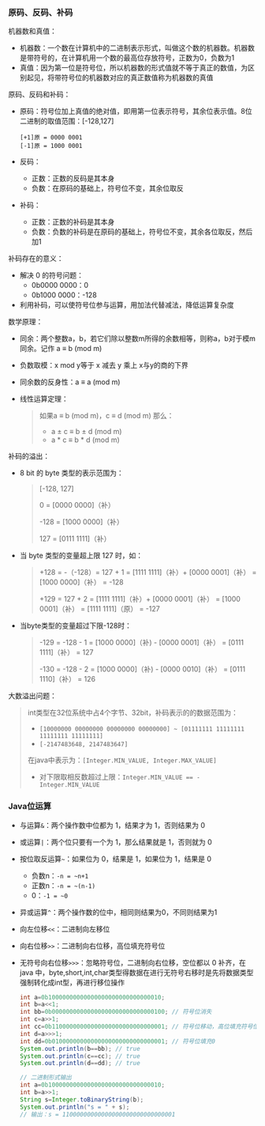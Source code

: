### 原码、反码、补码

机器数和真值：

- 机器数：一个数在计算机中的二进制表示形式，叫做这个数的机器数。机器数是带符号的，在计算机用一个数的最高位存放符号，正数为0，负数为1
- 真值：因为第一位是符号位，所以机器数的形式值就不等于真正的数值，为区别起见，将带符号位的机器数对应的真正数值称为机器数的真值

原码、反码和补码：

- 原码：符号位加上真值的绝对值，即用第一位表示符号，其余位表示值。8位二进制的取值范围：[-128,127]

  ```
  [+1]原 = 0000 0001
  [-1]原 = 1000 0001
  ```

- 反码：

  - 正数：正数的反码是其本身
  - 负数：在原码的基础上，符号位不变，其余位取反

- 补码：

  - 正数：正数的补码是其本身
  - 负数：负数的补码是在原码的基础上，符号位不变，其余各位取反，然后加1

补码存在的意义：

- 解决 0 的符号问题：
  - 0b0000 0000：0
  - 0b1000 0000：-128
- 利用补码，可以使符号位参与运算，用加法代替减法，降低运算复杂度

数学原理：

- 同余：两个整数a，b，若它们除以整数m所得的余数相等，则称a，b对于模m同余。记作 a ≡ b (mod m)

- 负数取模：x mod y等于 x 减去 y 乘上 x与y的商的下界

- 同余数的反身性：a ≡ a (mod m)

- 线性运算定理：

  >  如果a ≡ b (mod m)，c ≡ d (mod m) 那么： 
  >
  > - a ± c ≡ b ± d (mod m)
  > - a * c ≡ b * d (mod m)

补码的溢出：

- 8 bit 的 byte 类型的表示范围为：

  > [-128, 127]
  >
  > 0 = [0000 0000]（补）
  >
  > -128 = [1000 0000]（补）
  >
  > 127 = [0111 1111]（补）

- 当 byte 类型的变量超上限 127 时，如：

  >+128 = -（-128）= 127 + 1
  >= [1111 1111]（补）+ [0000 0001]（补）
  >= [1000 0000]（补）
  >= -128
  >
  >+129 = 127 + 2
  >= [1111 1111]（补）+ [0000 0001]（补）
  >= [1000 0001]（补）
  >= [1111 1111]（原）
  >= -127

- 当byte类型的变量超过下限-128时：

  > -129 = -128 - 1
  > = [1000 0000]（补) - [0000 0001]（补）
  > = [0111 1111]（补）
  > = 127
  >
  > -130 = -128 - 2
  > = [1000 0000]（补) - [0000 0010]（补）
  > = [0111 1110]（补）
  > = 126

大数溢出问题：

> int类型在32位系统中占4个字节、32bit，补码表示的的数据范围为：
>
> - `[10000000 00000000 00000000 00000000] ~ [01111111 11111111 11111111 11111111]`
> - `[-2147483648, 2147483647]`
>
> 在java中表示为：`[Integer.MIN_VALUE, Integer.MAX_VALUE]`
>
> - 对下限取相反数超过上限：`Integer.MIN_VALUE == -Integer.MIN_VALUE`

### Java位运算

- 与运算`&`：两个操作数中位都为 1，结果才为 1，否则结果为 0

- 或运算`|`：两个位只要有一个为 1，那么结果就是 1，否则就为 0

- 按位取反运算`~`：如果位为 0，结果是 1，如果位为 1，结果是 0
  - 负数n：`-n = ~n+1`
  - 正数n：`-n = ~(n-1)`
  - 0：`-1 = ~0`
  
- 异或运算`^`：两个操作数的位中，相同则结果为0，不同则结果为1

- 向左位移`<<`：二进制向左移位

- 向右位移`>>`：二进制向右位移，高位填充符号位

- 无符号向右位移`>>>`：忽略符号位，二进制向右位移，空位都以 0 补齐，在 java 中，byte,short,int,char类型得数据在进行无符号右移时是先将数据类型强制转化成int型，再进行移位操作

  ```java
  int a=0b10000000000000000000000000000010;
  int b=a<<1;
  int bb=0b00000000000000000000000000000100; // 符号位消失
  int c=a>>1;
  int cc=0b11000000000000000000000000000001; // 符号位移动，高位填充符号位
  int d=a>>>1;
  int dd=0b01000000000000000000000000000001; // 符号位填充0
  System.out.println(b==bb); // true
  System.out.println(c==cc); // true
  System.out.println(d==dd); // true
  
  // 二进制形式输出
  int a=0b10000000000000000000000000000010;
  int b=a>>1;
  String s=Integer.toBinaryString(b);
  System.out.println("s = " + s);
  // 输出：s = 11000000000000000000000000000001
  ```
